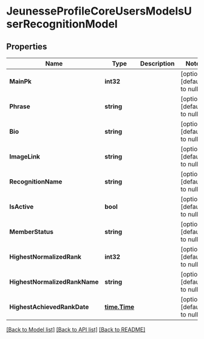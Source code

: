 # JeunesseProfileCoreUsersModelsUserRecognitionModel

## Properties
Name | Type | Description | Notes
------------ | ------------- | ------------- | -------------
**MainPk** | **int32** |  | [optional] [default to null]
**Phrase** | **string** |  | [optional] [default to null]
**Bio** | **string** |  | [optional] [default to null]
**ImageLink** | **string** |  | [optional] [default to null]
**RecognitionName** | **string** |  | [optional] [default to null]
**IsActive** | **bool** |  | [optional] [default to null]
**MemberStatus** | **string** |  | [optional] [default to null]
**HighestNormalizedRank** | **int32** |  | [optional] [default to null]
**HighestNormalizedRankName** | **string** |  | [optional] [default to null]
**HighestAchievedRankDate** | [**time.Time**](time.Time.md) |  | [optional] [default to null]

[[Back to Model list]](../README.md#documentation-for-models) [[Back to API list]](../README.md#documentation-for-api-endpoints) [[Back to README]](../README.md)


